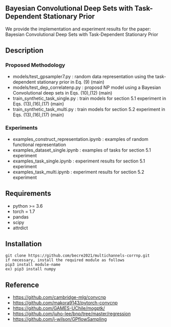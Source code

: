 <!-- ![Demonstration of a ConvCNP](https://github.com/cambridge-mlg/convcnp/blob/master/demo_images/convcnp.gif) -->



##  Bayesian Convolutional Deep Sets with Task-Dependent Stationary Prior

We provide the implementation and experiment results for the paper: Bayesian Convolutional Deep Sets with Task-Dependent Stationary Prior

<!-- <p align="center">
    <img src="https://github.com/becre2021/multichannels-corrnp/blob/main/img//concept.PNG" width="500" height="250">
</p>
 -->
 
## Description

### Proposed Methodology

* models/test_gpsampler7.py : random data representation using the task-dependent stationary prior  in Eq. (9) (main)
* models/test_dep_correlatenp.py : proposd NP model using a Bayesian Convolutional deep sets in Eqs. (10),(12) (main)       
* train_synthetic_task_single.py : train models for section 5.1 experiment in Eqs. (13),(16),(17) (main)  
* train_synthetic_task_multi.py : train models for section 5.2 experiment in Eqs. (13),(16),(17) (main)  


### Experiments
* examples_construct_representation.ipynb : examples of random functional representation
* examples_dataset_single.ipynb : examples of tasks for section 5.1 experiment
* examples_task_single.ipynb : experiment results for section 5.1 experiment
* examples_task_multi.ipynb : experiment results for section 5.2 experiment


## Requirements

* python >= 3.6
* torch = 1.7
* pandas
* scipy
* attrdict


## Installation

    git clone https://github.com/becre2021/multichannels-corrnp.git
    if necessary, install the required module as follows
    pip3 install module-name
    ex) pip3 install numpy 


## Reference 

* https://github.com/cambridge-mlg/convcnp
* https://github.com/makora9143/pytorch-convcnp 
* https://github.com/GAMES-UChile/mogptk/
* https://github.com/juho-lee/bnp/tree/master/regression
* https://github.com/j-wilson/GPflowSampling



